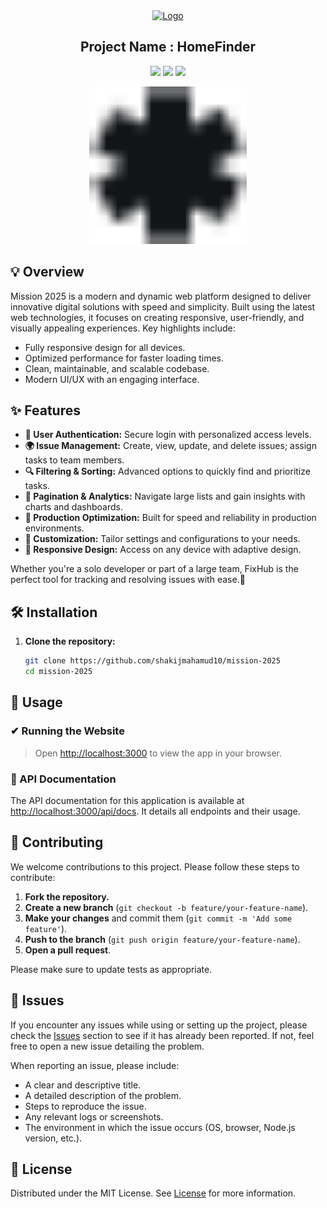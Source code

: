 <div align="center">
<a href="https://github.com/Sumonta056/FixHub-Issue-Tracker-Website" target="blank">
<img src="./images/illustrators/illustrator-1.png" width="180" alt="Logo" />
</a>

<h2> Project Name : HomeFinder </h2>

![](https://badgen.net/badge/color/html/orange?label=)
![](https://badgen.net/badge/color/css/blue?label=)
![](https://badgen.net/badge/color/javascript/yellow?label=)

<img src ="./assets/images/logo.png" width="50%">

</div>

## 💡 Overview

Mission 2025 is a modern and dynamic web platform designed to deliver innovative digital solutions with speed and simplicity. Built using the latest web technologies, it focuses on creating responsive, user-friendly, and visually appealing experiences. Key highlights include:

- Fully responsive design for all devices.
- Optimized performance for faster loading times.
- Clean, maintainable, and scalable codebase.
- Modern UI/UX with an engaging interface.

## ✨ Features

- **🔐 User Authentication:** Secure login with personalized access levels.
- **🌍 Issue Management:** Create, view, update, and delete issues; assign tasks to team members.
- **🔍 Filtering & Sorting:** Advanced options to quickly find and prioritize tasks.
- **📄 Pagination & Analytics:** Navigate large lists and gain insights with charts and dashboards.
- **🎯 Production Optimization:** Built for speed and reliability in production environments.
- **🔧 Customization:** Tailor settings and configurations to your needs.
- **📱 Responsive Design:** Access on any device with adaptive design.

Whether you're a solo developer or part of a large team, FixHub is the perfect tool for tracking and resolving issues with ease.🐞

## 🛠️ Installation

1. **Clone the repository:**

   ```bash
   git clone https://github.com/shakijmahamud10/mission-2025
   cd mission-2025
   ```

## 📖 Usage

### ✔ Running the Website

> Open [http://localhost:3000](http://localhost:3000) to view the app in your browser.

### 📃 API Documentation

The API documentation for this application is available at [http://localhost:3000/api/docs](http://localhost:3000/api/docs). It details all endpoints and their usage.

## 🤝 Contributing

We welcome contributions to this project. Please follow these steps to contribute:

1. **Fork the repository.**
2. **Create a new branch** (`git checkout -b feature/your-feature-name`).
3. **Make your changes** and commit them (`git commit -m 'Add some feature'`).
4. **Push to the branch** (`git push origin feature/your-feature-name`).
5. **Open a pull request**.

Please make sure to update tests as appropriate.

## 🐛 Issues

If you encounter any issues while using or setting up the project, please check the [Issues]() section to see if it has already been reported. If not, feel free to open a new issue detailing the problem.

When reporting an issue, please include:

- A clear and descriptive title.
- A detailed description of the problem.
- Steps to reproduce the issue.
- Any relevant logs or screenshots.
- The environment in which the issue occurs (OS, browser, Node.js version, etc.).

## 📜 License

Distributed under the MIT License. See [License](/LICENSE) for more information.

```

```
